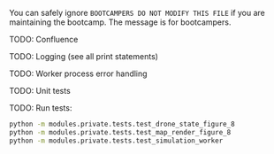 
You can safely ignore `BOOTCAMPERS DO NOT MODIFY THIS FILE` if you are maintaining the bootcamp. The message is for bootcampers.

TODO: Confluence

TODO: Logging (see all print statements)

TODO: Worker process error handling

TODO: Unit tests

TODO: Run tests:

```bash
python -m modules.private.tests.test_drone_state_figure_8
python -m modules.private.tests.test_map_render_figure_8
python -m modules.private.tests.test_simulation_worker
```
